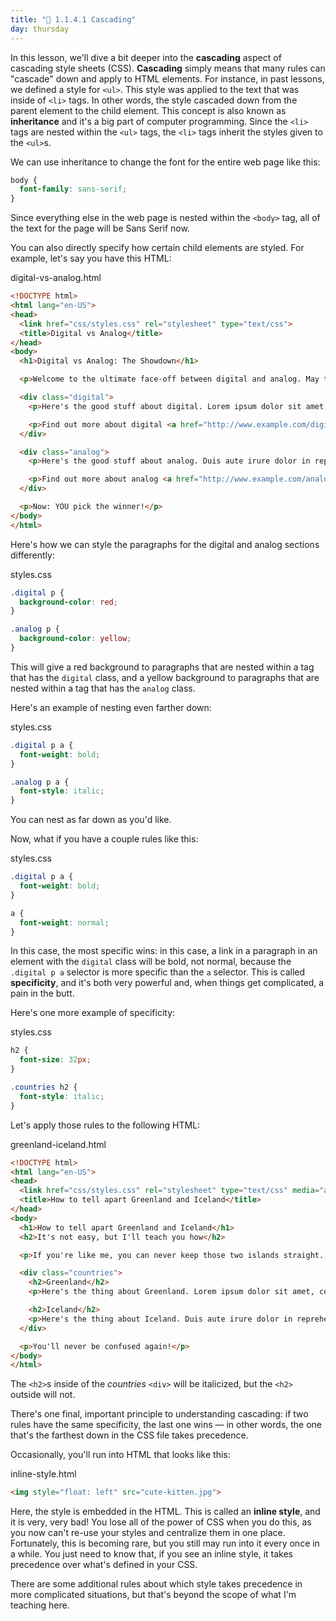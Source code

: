 ```yaml
---
title: "📓 1.1.4.1 Cascading"
day: thursday
---
```


In this lesson, we'll dive a bit deeper into the **cascading** aspect of cascading style sheets (CSS). **Cascading** simply means that many rules can "cascade" down and apply to HTML elements. For instance, in past lessons, we defined a style for `<ul>`. This style was applied to the text that was inside of `<li>` tags. In other words, the style cascaded down from the parent element to the child element. This concept is also known as **inheritance** and it's a big part of computer programming. Since the `<li>` tags are nested within the `<ul>` tags, the `<li>` tags inherit the styles given to the `<ul>`s.

We can use inheritance to change the font for the entire web page like this:

```css
body {
  font-family: sans-serif;
}
```

Since everything else in the web page is nested within the `<body>` tag, all of the text for the page will be Sans Serif now.

You can also directly specify how certain child elements are styled. For example, let's say you have this HTML:

<div class="filename">digital-vs-analog.html</div>

```html
<!DOCTYPE html>
<html lang="en-US">
<head>
  <link href="css/styles.css" rel="stylesheet" type="text/css">
  <title>Digital vs Analog</title>
</head>
<body>
  <h1>Digital vs Analog: The Showdown</h1>

  <p>Welcome to the ultimate face-off between digital and analog. May the best one win!</p>

  <div class="digital">
    <p>Here's the good stuff about digital. Lorem ipsum dolor sit amet, consectetur adipisicing elit, sed do eiusmod tempor incididunt ut labore et dolore magna aliqua. Ut enim ad minim veniam, quis nostrud exercitation ullamco laboris nisi ut aliquip ex ea commodo consequat.</p>

    <p>Find out more about digital <a href="http://www.example.com/digital.html">here</a>.</p>
  </div>

  <div class="analog">
    <p>Here's the good stuff about analog. Duis aute irure dolor in reprehenderit in voluptate velit esse cillum dolore eu fugiat nulla pariatur. Excepteur sint occaecat cupidatat non proident, sunt in culpa qui officia deserunt mollit anim id est laborum.</p>

    <p>Find out more about analog <a href="http://www.example.com/analog.html">here</a>.</p>
  </div>

  <p>Now: YOU pick the winner!</p>
</body>
</html>
```

Here's how we can style the paragraphs for the digital and analog sections differently:

<div class="filename">styles.css</div>

```css
.digital p {
  background-color: red;
}

.analog p {
  background-color: yellow;
}
```

This will give a red background to paragraphs that are nested within a tag that has the `digital` class, and a yellow background to paragraphs that are nested within a tag that has the `analog` class.

Here's an example of nesting even farther down:

<div class="filename">styles.css</div>

```css
.digital p a {
  font-weight: bold;
}

.analog p a {
  font-style: italic;
}
```

You can nest as far down as you'd like.

Now, what if you have a couple rules like this:

<div class="filename">styles.css</div>

```css
.digital p a {
  font-weight: bold;
}

a {
  font-weight: normal;
}
```

In this case, the most specific wins: in this case, a link in a paragraph in an element with the `digital` class will be bold, not normal, because the `.digital p a` selector is more specific than the `a` selector. This is called **specificity**, and it's both very powerful and, when things get complicated, a pain in the butt.

Here's one more example of specificity:

<div class="filename">styles.css</div>

```css
h2 {
  font-size: 32px;
}

.countries h2 {
  font-style: italic;
}
```

Let's apply those rules to the following HTML:

<div class="filename">greenland-iceland.html</div>

```html
<!DOCTYPE html>
<html lang="en-US">
<head>
  <link href="css/styles.css" rel="stylesheet" type="text/css" media="all">
  <title>How to tell apart Greenland and Iceland</title>
</head>
<body>
  <h1>How to tell apart Greenland and Iceland</h1>
  <h2>It's not easy, but I'll teach you how</h2>

  <p>If you're like me, you can never keep those two islands straight. But here's a foolproof trick so that you never embarrass yourself by mixing them up again.</p>

  <div class="countries">
    <h2>Greenland</h2>
    <p>Here's the thing about Greenland. Lorem ipsum dolor sit amet, consectetur adipisicing elit, sed do eiusmod tempor incididunt ut labore et dolore magna aliqua. Ut enim ad minim veniam, quis nostrud exercitation ullamco laboris nisi ut aliquip ex ea commodo consequat.</p>

    <h2>Iceland</h2>
    <p>Here's the thing about Iceland. Duis aute irure dolor in reprehenderit in voluptate velit esse cillum dolore eu fugiat nulla pariatur. Excepteur sint occaecat cupidatat non proident, sunt in culpa qui officia deserunt mollit anim id est laborum.</p>
  </div>

  <p>You'll never be confused again!</p>
</body>
</html>
```

The `<h2>`s inside of the *countries* `<div>` will be italicized, but the `<h2>` outside will not.

There's one final, important principle to understanding cascading: if two rules have the same specificity, the last one wins — in other words, the one that's the farthest down in the CSS file takes precedence.

Occasionally, you'll run into HTML that looks like this:

<div class="filename">inline-style.html</div>

```html
<img style="float: left" src="cute-kitten.jpg">
```

Here, the style is embedded in the HTML. This is called an **inline style**, and it is very, very bad! You lose all of the power of CSS when you do this, as you now can't re-use your styles and centralize them in one place. Fortunately, this is becoming rare, but you still may run into it every once in a while. You just need to know that, if you see an inline style, it takes precedence over what's defined in your CSS.

There are some additional rules about which style takes precedence in more complicated situations, but that's beyond the scope of what I'm teaching here.
